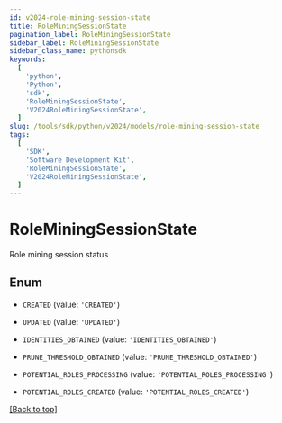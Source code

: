 ```yaml
---
id: v2024-role-mining-session-state
title: RoleMiningSessionState
pagination_label: RoleMiningSessionState
sidebar_label: RoleMiningSessionState
sidebar_class_name: pythonsdk
keywords:
  [
    'python',
    'Python',
    'sdk',
    'RoleMiningSessionState',
    'V2024RoleMiningSessionState',
  ]
slug: /tools/sdk/python/v2024/models/role-mining-session-state
tags:
  [
    'SDK',
    'Software Development Kit',
    'RoleMiningSessionState',
    'V2024RoleMiningSessionState',
  ]
---
```


# RoleMiningSessionState

Role mining session status

## Enum

- `CREATED` (value: `'CREATED'`)

- `UPDATED` (value: `'UPDATED'`)

- `IDENTITIES_OBTAINED` (value: `'IDENTITIES_OBTAINED'`)

- `PRUNE_THRESHOLD_OBTAINED` (value: `'PRUNE_THRESHOLD_OBTAINED'`)

- `POTENTIAL_ROLES_PROCESSING` (value: `'POTENTIAL_ROLES_PROCESSING'`)

- `POTENTIAL_ROLES_CREATED` (value: `'POTENTIAL_ROLES_CREATED'`)

[[Back to top]](#)
